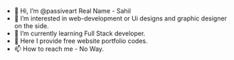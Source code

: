 - 👋 Hi, I’m @passiveart Real Name - Sahil
- 👀 I’m interested in web-development or Ui designs and graphic designer on the side.
- 🌱 I’m currently learning Full Stack developer.
- 💞️ Here I provide free website portfolio codes.
- 📫 How to reach me - No Way.

<!---
passiveart/passiveart is a ✨ special ✨ repository because its `README.md` (this file) appears on your GitHub profile.
You can click the Preview link to take a look at your changes.
--->
